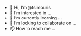 - 👋 Hi, I’m @tsimouris
- 👀 I’m interested in ...
- 🌱 I’m currently learning ...
- 💞️ I’m looking to collaborate on ...
- 📫 How to reach me ...

<!---
tsimouris/tsimouris is a ✨ special ✨ repository because its `README.md` (this file) appears on your GitHub profile.
You can click the Preview link to take a look at your changes.
--->
